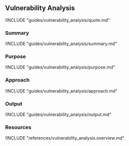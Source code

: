 ## Vulnerability Analysis

!INCLUDE "guides/vulnerability_analysis/quote.md"

### Summary

!INCLUDE "guides/vulnerability_analysis/summary.md"

### Purpose

!INCLUDE "guides/vulnerability_analysis/purpose.md"

### Approach

!INCLUDE "guides/vulnerability_analysis/approach.md"

### Output

!INCLUDE "guides/vulnerability_analysis/output.md"

### Resources

!INCLUDE "references/vulnerability_analysis.overview.md"
